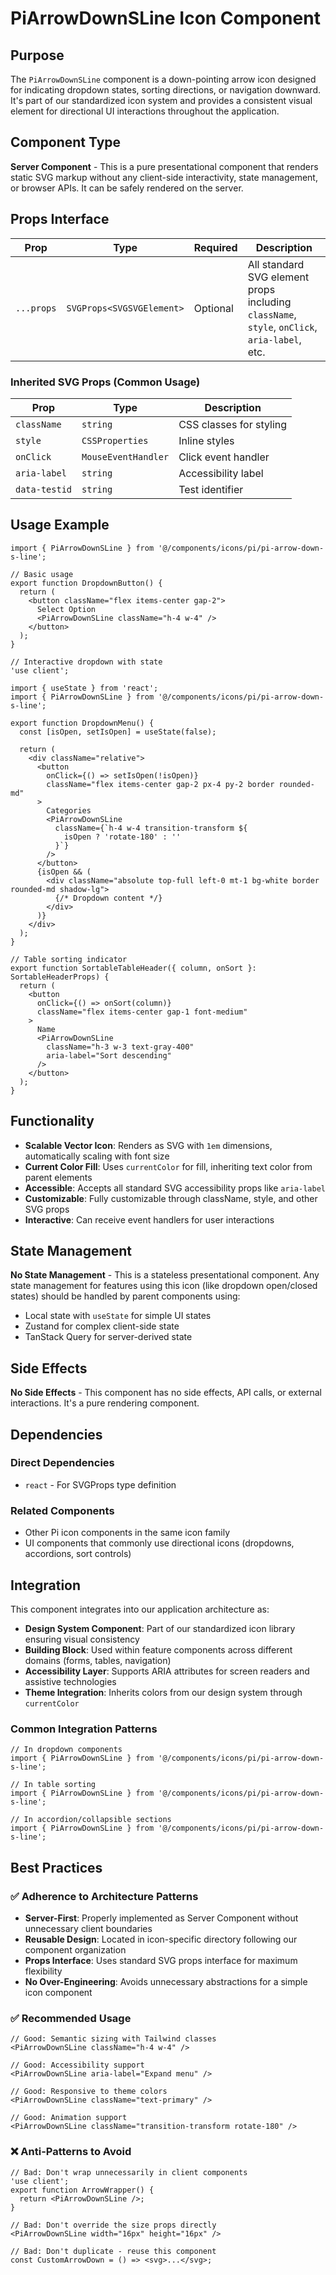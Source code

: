# PiArrowDownSLine Icon Component

## Purpose

The `PiArrowDownSLine` component is a down-pointing arrow icon designed for indicating dropdown states, sorting directions, or navigation downward. It's part of our standardized icon system and provides a consistent visual element for directional UI interactions throughout the application.

## Component Type

**Server Component** - This is a pure presentational component that renders static SVG markup without any client-side interactivity, state management, or browser APIs. It can be safely rendered on the server.

## Props Interface

| Prop | Type | Required | Description |
|------|------|----------|-------------|
| `...props` | `SVGProps<SVGSVGElement>` | Optional | All standard SVG element props including `className`, `style`, `onClick`, `aria-label`, etc. |

### Inherited SVG Props (Common Usage)
| Prop | Type | Description |
|------|------|-------------|
| `className` | `string` | CSS classes for styling |
| `style` | `CSSProperties` | Inline styles |
| `onClick` | `MouseEventHandler` | Click event handler |
| `aria-label` | `string` | Accessibility label |
| `data-testid` | `string` | Test identifier |

## Usage Example

```tsx
import { PiArrowDownSLine } from '@/components/icons/pi/pi-arrow-down-s-line';

// Basic usage
export function DropdownButton() {
  return (
    <button className="flex items-center gap-2">
      Select Option
      <PiArrowDownSLine className="h-4 w-4" />
    </button>
  );
}

// Interactive dropdown with state
'use client';

import { useState } from 'react';
import { PiArrowDownSLine } from '@/components/icons/pi/pi-arrow-down-s-line';

export function DropdownMenu() {
  const [isOpen, setIsOpen] = useState(false);

  return (
    <div className="relative">
      <button 
        onClick={() => setIsOpen(!isOpen)}
        className="flex items-center gap-2 px-4 py-2 border rounded-md"
      >
        Categories
        <PiArrowDownSLine 
          className={`h-4 w-4 transition-transform ${
            isOpen ? 'rotate-180' : ''
          }`}
        />
      </button>
      {isOpen && (
        <div className="absolute top-full left-0 mt-1 bg-white border rounded-md shadow-lg">
          {/* Dropdown content */}
        </div>
      )}
    </div>
  );
}

// Table sorting indicator
export function SortableTableHeader({ column, onSort }: SortableHeaderProps) {
  return (
    <button
      onClick={() => onSort(column)}
      className="flex items-center gap-1 font-medium"
    >
      Name
      <PiArrowDownSLine 
        className="h-3 w-3 text-gray-400"
        aria-label="Sort descending"
      />
    </button>
  );
}
```

## Functionality

- **Scalable Vector Icon**: Renders as SVG with `1em` dimensions, automatically scaling with font size
- **Current Color Fill**: Uses `currentColor` for fill, inheriting text color from parent elements
- **Accessible**: Accepts all standard SVG accessibility props like `aria-label`
- **Customizable**: Fully customizable through className, style, and other SVG props
- **Interactive**: Can receive event handlers for user interactions

## State Management

**No State Management** - This is a stateless presentational component. Any state management for features using this icon (like dropdown open/closed states) should be handled by parent components using:
- Local state with `useState` for simple UI states
- Zustand for complex client-side state
- TanStack Query for server-derived state

## Side Effects

**No Side Effects** - This component has no side effects, API calls, or external interactions. It's a pure rendering component.

## Dependencies

### Direct Dependencies
- `react` - For SVGProps type definition

### Related Components
- Other Pi icon components in the same icon family
- UI components that commonly use directional icons (dropdowns, accordions, sort controls)

## Integration

This component integrates into our application architecture as:

- **Design System Component**: Part of our standardized icon library ensuring visual consistency
- **Building Block**: Used within feature components across different domains (forms, tables, navigation)
- **Accessibility Layer**: Supports ARIA attributes for screen readers and assistive technologies
- **Theme Integration**: Inherits colors from our design system through `currentColor`

### Common Integration Patterns

```tsx
// In dropdown components
import { PiArrowDownSLine } from '@/components/icons/pi/pi-arrow-down-s-line';

// In table sorting
import { PiArrowDownSLine } from '@/components/icons/pi/pi-arrow-down-s-line';

// In accordion/collapsible sections
import { PiArrowDownSLine } from '@/components/icons/pi/pi-arrow-down-s-line';
```

## Best Practices

### ✅ Adherence to Architecture Patterns

- **Server-First**: Properly implemented as Server Component without unnecessary client boundaries
- **Reusable Design**: Located in icon-specific directory following our component organization
- **Props Interface**: Uses standard SVG props interface for maximum flexibility
- **No Over-Engineering**: Avoids unnecessary abstractions for a simple icon component

### ✅ Recommended Usage

```tsx
// Good: Semantic sizing with Tailwind classes
<PiArrowDownSLine className="h-4 w-4" />

// Good: Accessibility support
<PiArrowDownSLine aria-label="Expand menu" />

// Good: Responsive to theme colors
<PiArrowDownSLine className="text-primary" />

// Good: Animation support
<PiArrowDownSLine className="transition-transform rotate-180" />
```

### ❌ Anti-Patterns to Avoid

```tsx
// Bad: Don't wrap unnecessarily in client components
'use client';
export function ArrowWrapper() {
  return <PiArrowDownSLine />;
}

// Bad: Don't override the size props directly
<PiArrowDownSLine width="16px" height="16px" />

// Bad: Don't duplicate - reuse this component
const CustomArrowDown = () => <svg>...</svg>;
```